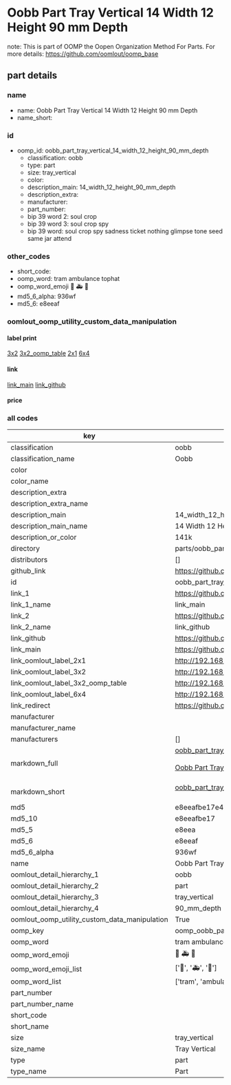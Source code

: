# Oobb Part Tray Vertical 14 Width 12 Height 90 mm Depth  

note: This is part of OOMP the Oopen Organization Method For Parts. For more details: https://github.com/oomlout/oomp_base

##  part details
  







### name
* name: Oobb Part Tray Vertical 14 Width 12 Height 90 mm Depth
* name_short: 
### id
* oomp_id: oobb_part_tray_vertical_14_width_12_height_90_mm_depth
  * classification: oobb
  * type: part
  * size: tray_vertical
  * color: 
  * description_main: 14_width_12_height_90_mm_depth
  * description_extra: 
  * manufacturer: 
  * part_number: 
  * bip 39 word 2: soul crop
  * bip 39 word 3: soul crop spy
  * bip 39 word: soul crop spy sadness ticket nothing glimpse tone seed same jar attend

### other_codes
* short_code: 
* oomp_word: tram ambulance tophat
* oomp_word_emoji :tram: :ambulance: :tophat:
* md5_6_alpha: 936wf
* md5_6: e8eeaf






### oomlout_oomp_utility_custom_data_manipulation
#### label print
[3x2](http://192.168.1.245:1112/?label=oomp%20936wf)
[3x2_oomp_table](http://192.168.1.108:1112/?label=oomp%20936wf)
[2x1](http://192.168.1.242:1112/?label=oomp%20936wf)
[6x4](http://192.168.1.55:1112/?label=oomp%20936wf)    

#### link

[link_main](https://github.com/oomlout/oomlout_oomp_version_1_messy/tree/main/parts/oobb_part_tray_vertical_14_width_12_height_90_mm_depth) [link_github](https://github.com/oomlout/oomlout_oomp_version_1_messy/tree/main/parts/oobb_part_tray_vertical_14_width_12_height_90_mm_depth)                             

#### price







### all codes 
| key | value |  
| --- | --- |  
| classification | oobb |  
| classification_name | Oobb |  
| color |  |  
| color_name |  |  
| description_extra |  |  
| description_extra_name |  |  
| description_main | 14_width_12_height_90_mm_depth |  
| description_main_name | 14 Width 12 Height 90 mm Depth |  
| description_or_color | 141k |  
| directory | parts/oobb_part_tray_vertical_14_width_12_height_90_mm_depth |  
| distributors | [] |  
| github_link | https://github.com/oomlout/oomlout_oomp_part_src/tree/main/parts/oobb_part_tray_vertical_14_width_12_height_90_mm_depth |  
| id | oobb_part_tray_vertical_14_width_12_height_90_mm_depth |  
| link_1 | https://github.com/oomlout/oomlout_oomp_version_1_messy/tree/main/parts/oobb_part_tray_vertical_14_width_12_height_90_mm_depth |  
| link_1_name | link_main |  
| link_2 | https://github.com/oomlout/oomlout_oomp_version_1_messy/tree/main/parts/oobb_part_tray_vertical_14_width_12_height_90_mm_depth |  
| link_2_name | link_github |  
| link_github | https://github.com/oomlout/oomlout_oomp_version_1_messy/tree/main/parts/oobb_part_tray_vertical_14_width_12_height_90_mm_depth |  
| link_main | https://github.com/oomlout/oomlout_oomp_version_1_messy/tree/main/parts/oobb_part_tray_vertical_14_width_12_height_90_mm_depth |  
| link_oomlout_label_2x1 | http://192.168.1.242:1112/?label=oomp%20936wf |  
| link_oomlout_label_3x2 | http://192.168.1.245:1112/?label=oomp%20936wf |  
| link_oomlout_label_3x2_oomp_table | http://192.168.1.108:1112/?label=oomp%20936wf |  
| link_oomlout_label_6x4 | http://192.168.1.55:1112/?label=oomp%20936wf |  
| link_redirect | https://github.com/oomlout/oomlout_oomp_version_1_messy/tree/main/parts/oobb_part_tray_vertical_14_width_12_height_90_mm_depth |  
| manufacturer |  |  
| manufacturer_name |  |  
| manufacturers | [] |  
| markdown_full | [oobb_part_tray_vertical_14_width_12_height_90_mm_depth](none)<br>[](none)<br>[Oobb Part Tray Vertical 14 Width 12 Height 90 Mm Depth](none)<br><br> |  
| markdown_short | [oobb_part_tray_vertical_14_width_12_height_90_mm_depth](none)<br><br> |  
| md5 | e8eeafbe17e44c665b70dbdfa68cfe7d |  
| md5_10 | e8eeafbe17 |  
| md5_5 | e8eea |  
| md5_6 | e8eeaf |  
| md5_6_alpha | 936wf |  
| name | Oobb Part Tray Vertical 14 Width 12 Height 90 mm Depth |  
| oomlout_detail_hierarchy_1 | oobb |  
| oomlout_detail_hierarchy_2 | part |  
| oomlout_detail_hierarchy_3 | tray_vertical |  
| oomlout_detail_hierarchy_4 | 90_mm_depth |  
| oomlout_oomp_utility_custom_data_manipulation | True |  
| oomp_key | oomp_oobb_part_tray_vertical_14_width_12_height_90_mm_depth |  
| oomp_word | tram ambulance tophat |  
| oomp_word_emoji | :tram: :ambulance: :tophat: |  
| oomp_word_emoji_list | [':tram:', ':ambulance:', ':tophat:'] |  
| oomp_word_list | ['tram', 'ambulance', 'tophat'] |  
| part_number |  |  
| part_number_name |  |  
| short_code |  |  
| short_name |  |  
| size | tray_vertical |  
| size_name | Tray Vertical |  
| type | part |  
| type_name | Part |  
